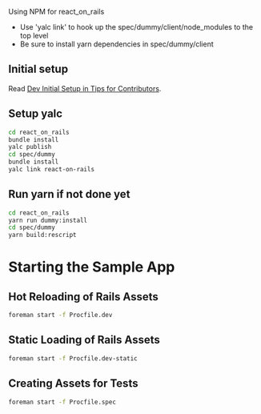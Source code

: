 Using NPM for react_on_rails

- Use 'yalc link' to hook up the spec/dummy/client/node_modules to the top level
- Be sure to install yarn dependencies in spec/dummy/client

## Initial setup

Read [Dev Initial Setup in Tips for Contributors](/CONTRIBUTING.md#dev-initial-setup).

## Setup yalc

```sh
cd react_on_rails
bundle install
yalc publish
cd spec/dummy
bundle install
yalc link react-on-rails
```

## Run yarn if not done yet

```sh
cd react_on_rails
yarn run dummy:install
cd spec/dummy
yarn build:rescript
```

# Starting the Sample App

## Hot Reloading of Rails Assets

```sh
foreman start -f Procfile.dev
```

## Static Loading of Rails Assets

```sh
foreman start -f Procfile.dev-static
```

## Creating Assets for Tests

```sh
foreman start -f Procfile.spec
```
